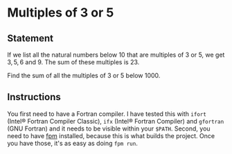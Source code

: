 # Multiples of 3 or 5

## Statement

If we list all the natural numbers below $10$ that are multiples of $3$ or $5$, we get $3,\,5,\,6$ and $9$. The sum of these multiples is $23$.

Find the sum of all the multiples of $3$ or $5$ below $1000$.

## Instructions
You first need to have a Fortran compiler. I have tested this with `ifort` (Intel® Fortran Compiler Classic), `ifx` (Intel® Fortran Compiler) and `gfortran` (GNU Fortran) and it needs to be visible within your `$PATH`. Second, you need to have [fpm](https://fpm.fortran-lang.org/) installed, because this is what builds the project. Once you have those, it's as easy as doing `fpm run`.
